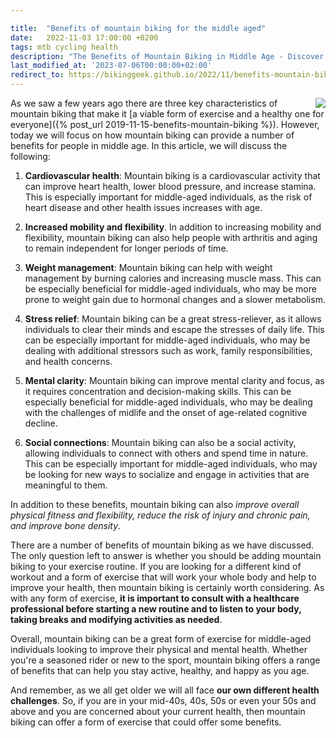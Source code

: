 ```yaml
---

title:  "Benefits of mountain biking for the middle aged"
date:   2022-11-03 17:00:00 +0200
tags: mtb cycling health
description: "The Benefits of Mountain Biking in Middle Age - Discover the advantages and joys of mountain biking for individuals in their middle age."
last_modified_at: '2023-07-06T00:00:00+02:00'
redirect_to: https://bikinggeek.github.io/2022/11/benefits-mountain-biking-middle-age.html
---
```


<img style="float: right;" src="https://i.imgur.com/rVACFNqm.jpg" />

As we saw a few years ago there are three key characteristics of mountain biking that make it [a viable form of exercise and a healthy one for everyone]({% post_url 2019-11-15-benefits-mountain-biking %}). However, today we will focus on how mountain biking can provide a number of benefits for people in middle age. In this article, we will discuss the following:

1. **Cardiovascular health**: Mountain biking is a cardiovascular activity that can improve heart health, lower blood pressure, and increase stamina. This is especially important for middle-aged individuals, as the risk of heart disease and other health issues increases with age.

2. **Increased mobility and flexibility**. In addition to increasing mobility and flexibility, mountain biking can also help people with arthritis and aging to remain independent for longer periods of time.

3. **Weight management**: Mountain biking can help with weight management by burning calories and increasing muscle mass. This can be especially beneficial for middle-aged individuals, who may be more prone to weight gain due to hormonal changes and a slower metabolism.

4. **Stress relief**: Mountain biking can be a great stress-reliever, as it allows individuals to clear their minds and escape the stresses of daily life. This can be especially important for middle-aged individuals, who may be dealing with additional stressors such as work, family responsibilities, and health concerns.

5. **Mental clarity**: Mountain biking can improve mental clarity and focus, as it requires concentration and decision-making skills. This can be especially beneficial for middle-aged individuals, who may be dealing with the challenges of midlife and the onset of age-related cognitive decline.

6. **Social connections**: Mountain biking can also be a social activity, allowing individuals to connect with others and spend time in nature. This can be especially important for middle-aged individuals, who may be looking for new ways to socialize and engage in activities that are meaningful to them.

In addition to these benefits, mountain biking can also *improve overall physical fitness and flexibility, reduce the risk of injury and chronic pain, and improve bone density*.

There are a number of benefits of mountain biking as we have discussed. The only question left to answer is whether you should be adding mountain biking to your exercise routine. If you are looking for a different kind of workout and a form of exercise that will work your whole body and help to improve your health, then mountain biking is certainly worth considering. As with any form of exercise, **it is important to consult with a healthcare professional before starting a new routine and to listen to your body, taking breaks and modifying activities as needed**.

Overall, mountain biking can be a great form of exercise for middle-aged individuals looking to improve their physical and mental health. Whether you're a seasoned rider or new to the sport, mountain biking offers a range of benefits that can help you stay active, healthy, and happy as you age.

And remember, as we all get older we will all face **our own different health challenges**. So, if you are in your mid-40s, 40s, 50s or even your 50s and above and you are concerned about your current health, then mountain biking can offer a form of exercise that could offer some benefits.
